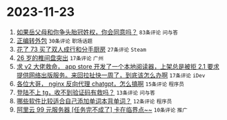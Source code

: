 # 2023-11-23

1. [如果岳父母和你争头胎冠姓权，你会同意吗？](https://www.v2ex.com/t/994383) `83条评论` `问与答`
1. [正编转外包](https://www.v2ex.com/t/994374) `30条评论` `职场话题`
1. [花了 73 买了双人成行和分手厨房](https://www.v2ex.com/t/994372) `27条评论` `Steam`
1. [26 岁的椎间盘突出](https://www.v2ex.com/t/994394) `17条评论` `广州`
1. [求 v2 大佬救命， app store 开发了一个本地阅读器，上架总是被拒 2.1 要求提供网络出版服务。来回拉扯快一周了，到底该怎么办啊](https://www.v2ex.com/t/994365) `17条评论` `iDev`
1. [各位大哥， nginx 反向代理 chatgpt，怎么搞啊](https://www.v2ex.com/t/994380) `15条评论` `程序员`
1. [登陆不上 tg，收不到验证码有救吗？](https://www.v2ex.com/t/994378) `13条评论` `问与答`
1. [哪些软件比较适合自己添加单词本背单词？](https://www.v2ex.com/t/994362) `12条评论` `程序员`
1. [阿里云 99 元服务器 [任务完不成了] 卡在临界点~~](https://www.v2ex.com/t/994368) `10条评论` `推广`
